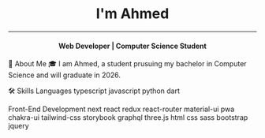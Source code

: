 <h1 align="center">
  I'm Ahmed
</h1>
<hr>
<h4 align="center">
  Web Developer | Computer Science Student
</h4>
🚀 About Me
🎓 I am Ahmed, a student prusuing my bachelor in Computer Science and will graduate in 2026.

🛠️ Skills
Languages
typescript javascript python dart

Front-End Development
next react redux react-router material-ui pwa chakra-ui tailwind-css storybook graphql three.js html css sass bootstrap jquery
